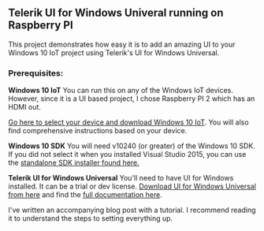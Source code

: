 ## Telerik UI for Windows Univeral running on Raspberry PI

This project demonstrates how easy it is to add an amazing UI to your Windows 10 IoT project using Telerik's UI for Windows Universal.

### Prerequisites:
**Windows 10 IoT**
You can run this on any of the Windows IoT devices. However, since it is a UI based project, I chose Raspberry PI 2 which has an HDMI out. 

[Go here to select your device and download Windows 10 IoT](http://ms-iot.github.io/content/en-US/GetStarted.htm). You will also find comprehensive instructions based on your device. 

**Windows 10 SDK**
You will need v10240 (or greater) of the Windows 10 SDK. If you did not select it when you installed Visual Studio 2015, you can use the [standalone SDK installer found here.](https://dev.windows.com/en-US/downloads/windows-10-sdk)

**Telerik UI for Windows Universal**
You'll need to have UI for Windows installed. It can be a trial or dev license. [Download UI for Windows Universal from here](http://www.telerik.com/windows-universal-ui) and find the [full documentation here](http://docs.telerik.com/windows-universal/index).

I've written an accompanying blog post with a tutorial. I recommend reading it to understand the steps to setting everything up.
